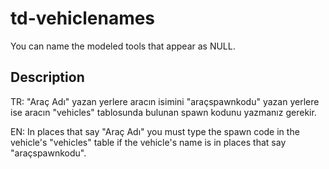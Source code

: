 # td-vehiclenames
 You can name the modeled tools that appear as NULL.
 
## Description
TR: "Araç Adı" yazan yerlere aracın isimini "araçspawnkodu" yazan yerlere ise aracın "vehicles" tablosunda bulunan spawn kodunu yazmanız gerekir.

EN: In places that say "Araç Adı" you must type the spawn code in the vehicle's "vehicles" table if the vehicle's name is in places that say "araçspawnkodu".